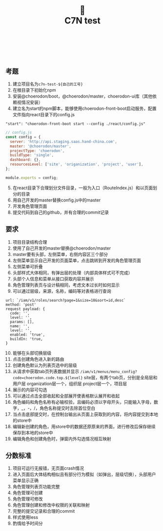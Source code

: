 <div align="center">
  <h1>
    <br/>
    <br/>
    🚀
    <br />
    C7N test
    <br />
    <br />
    <br />
    <br />
  </h1>
</div>

## 考题

1. 建立项目名为`c7n-test-${自己的工号}`
2. 在根目录下初始化npm
3. 安装@choerodon/boot，@choerodon/master，choerodon-ui库（其他依赖视情况安装）
4. 建立名为start的npm脚本，能够使用choerodon-front-boot启动服务，配置文件指向react目录下的config.js
```
"start": "choerodon-front-boot start --config ./react/config.js"
```
```js
// config.js
const config = {
  server: 'http://api.staging.saas.hand-china.com',
  master: '@choerodon/master',
  projectType: 'choerodon',
  buildType: 'single',
  dashboard: {},
  resourcesLevel: ['site', 'origanization', 'project', 'user'],
};

module.exports = config;
```
5. 在react目录下合理划分文件目录，一般为入口（RouteIndex.js）和以页面划分的目录
6. 用自己开发的master替换config.js中的master
7. 开发角色管理页面
8. 提交代码到自己的github，并有合理的commit记录

## 要求

1. 项目目录结构合理
2. 使用了自己开发的master替换@choerodon/master
3. master要有头部，左侧菜单，右侧内容区三个部分
4. 左侧菜单显示自己开发的页面菜单，点击跳转到开发的角色管理页面
5. 左侧菜单可折叠
6. 头部样式大体相同，有弹出层的处理（内部具体样式可不完成）
7. 头部个人信息和菜单从接口获取内容并展示
8. 角色管理列表页与设计稿相同，考虑文本过长时如何显示
9. 可以通过层级，来源，名称，编码等对表格进行查询
```
url: `/iam/v1/roles/search?page=1&size=10&sort=id,desc`
method: 'post'
request payload: {
  code: '',
  level: '',
  params: [],
  name: '',
  level: '',
  enabled: 'true',
  buildIn: 'true,
}
```
10. 能够在头部切换层级
11. 点击创建角色进入新的路由
12. 创建角色默认为列表页选中的层级
13. 从请求中获取tab页列表数据并显示
`/iam/v1/menus/menu_config?code=choerodon.code.top.${level}`
site层，有两个tab页，分别是全局层和用户层
organization层一个，组织层
project层一个，项目层
14. 展示的内容可勾选
15. 可以通过点击全部收起和全部展开使表格默认展开和收起
16. 角色编码和角色名称有必输校验，且编码必须以字母开头，只能输入字母，数字，_，-，/，角色名称提交时去除首位空白
17. 当点击底部提交时，在控制台输出从页面上获取到的内容，将内容提交到本地的store中
18. 编辑新创建的角色，用store中的数据还原原来的界面，进行修改后保存继续保存到本地的store中
19. 编辑角色和创建角色时，弹窗内外勾选情况相互映射

## 分数标准

1. 项目可运行无报错，无页面crash情况
2. 进入页面后大体结构相似且有部分行为模拟（如弹出，层级切换），头部用户菜单显示正确
3. 角色管理列表页功能完整
4. 角色管理可创建
5. 角色管理可修改
6. 角色管理创建和修改中权限的关联和映射
7. 完整的提交记录和合理的commit
8. 样式使用less
9. 酌情给予时间分